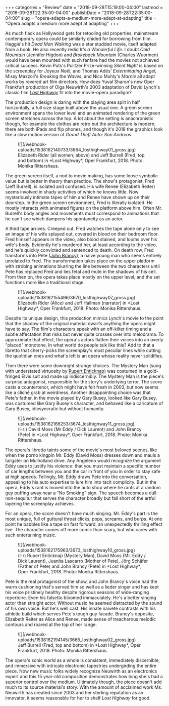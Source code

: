+++
categories = "Review"
date = "2018-09-28T15:19:00-04:00"
lastmod = "2018-09-28T22:35:00-04:00"
publishDate = "2018-09-28T22:35:00-04:00"
slug = "opera-adapts-a-medium-more-adept-at-adapting"
title = "Opera adapts a medium more adept at adapting"
+++

As much flack as Hollywood gets for retooling old properties, mainstream contemporary opera could be similarly chided for borrowing from film. Heggie's hit *Dead Man Walking* was a star studded movie, itself adapted from a book. He also recently redid *It's a Wonderful Life*. I doubt *Cold Mountain* (Jennifer Higdon) and *Brokeback Mountain* (Charles Wuorinen) would have been mounted with such fanfare had the movies not achieved critical success. Kevin Puts's Pulitzer Prize-winning *Silent Night* is based on the screenplay for *Joyeux Noël*, and Thomas Adés' *Exterminating Angel*, Missy Mazzoli's *Breaking the Waves*, and Nico Muhly's *Marnie* all adapt works by revered art film directors. How does Yuval Sharon's new Oper Frankfurt production of Olga Neuwirth's 2003 adaptation of David Lynch's classic film [*Lost Highway*](https://oper-frankfurt.de/en/season-calendar/lost-highway/) fit into the movie-opera paradigm?
 
The production design is daring with the playing area split in half horizontally, a full size stage built above the usual one. A green screen environment spans the lower level and an animated rendering of the green screen stretches across the top. A lot about the setting is anachronistic though, for example the clothes are retro but the architecture is modern, there are both iPads and flip phones, and though it's 2018 the graphics look like a slow motion version of *Grand Theft Auto: San Andreas*.
 
<figure data-type="image">
![](/webhook-uploads/1538162140733/3664_losthighway01_gross.jpg)
<figcaption>Elizabeth Rider (all women; above) and Jeff Burrell (Fred, top and bottom) in *Lost Highway*, Oper Frankfurt, 2018. Photo: Monika Rittershaus.</figcaption>
</figure>
 
The green screen itself, a nod to movie making, has some loose symbolic value but is better in theory than practice. The show's protagonist, Fred (Jeff Burrell), is isolated and confused. His wife Renee (Elizabeth Reiter) seems involved in shady activities of which he knows little. Now mysteriously intimate tapes of him and Renee have shown up on their doorstep. In the green screen environment, Fred is literally isolated. He mostly interacts with animated figures on the platform above him. Often Mr. Burrell's body angles and movements must correspond to animations that he can't see which dampens his spontaneity as an actor.
 
A third tape arrives. Creeped out, Fred watches the tape alone only to see an image of his wife splayed out, covered in blood on their bedroom floor. Fred himself appears in the video, also blood stained, and looms over his wife's body. Evidently he's murdered her, at least according to the video, and he's quickly convicted and sentenced to death. On death row, Fred transforms into Pete ([John Brancy](/scene/people/john-brancy/)), a naive young man who seems entirely unrelated to Fred. The transformation takes place on the upper platform with strobing animations blurring the line between the two characters until Pete has replaced Fred and lies fetal and mute in the shadows of his cell. From then on, the opera takes place mostly on the upper level, and the set functions more like a traditional stage.

<figure data-type="image">
![](/webhook-uploads/1538162155496/3670_losthighway07_gross.jpg)
<figcaption>Elizabeth Rider (Alice) and Jeff Hallman (narrator) in *Lost Highway*, Oper Frankfurt, 2018. Photo: Monika Rittershaus.</figcaption>
</figure>

Despite its unique design, this production mimics Lynch's movie to the point that the shadow of the original material dwarfs anything the opera might have to say. The film's characters speak with an off-kilter timing and a subtle affectation that risks but never quite crosses over into melodrama. To approximate that effect, the opera's actors flatten their voices into an overly "placed" monotone. In what world do people talk like this? Add to that a libretto that cherry-picks the screenplay's most peculiar lines while cutting the quotidian ones and what's left is an opera whose reality never solidifies.
 
Then there were some downright strange choices. The Mystery Man (sung with understated virtuosity by [Rupert Enticknap](/scene/people/rupert-enticknap/)) was costumed in a gold-fringed Elvis suit and made up indiscernibly. The Mystery Man is the piece's surprise antagonist, responsible for the story's underlying terror. The score casts a countertenor, which might have felt fresh in 2003, but now seems like a cliché grab at weirdness. Another disappointing choice was that Pete's father, in the movie played by Gary Busey, looked like Gary Busey, was costumed like Gary Busey's character, and behaved like a caricature of Gary Busey, idiosyncratic but without humanity.

<figure data-type="image">
![](/webhook-uploads/1538162166253/3674_losthighway11_gross.jpg)
<figcaption>(l-r:) David Moss (Mr Eddy / Dick Laurent) and John Brancy (Pete) in *Lost Highway*, Oper Frankfurt, 2018. Photo: Monika Rittershaus.</figcaption>
</figure>
          	
The opera's libretto taints some of the movie's most beloved scenes, like when the porno kingpin Mr. Eddy (David Moss) dresses down and mauls a tailgater on Mulholland drive. Any Angeleno would recognize the argument Eddy uses to justify his violence: that you must maintain a specific number of car lengths between you and the car in front of you in order to stay safe at high speeds. Tellingly, Mr. Eddy draws Pete into the conversation, appealing to his auto expertise to lure him into tacit complicity. But in the opera, Eddy's rant is moved into the auto shop where he rants at a random guy puffing away near a "No Smoking" sign. The speech becomes a dull non-sequitur that serves the character broadly but fall short of the artful layering the screenplay achieves.
          	
For an opera, the score doesn't have much singing. Mr. Eddy's part is the most unique, full of guttural throat clicks, pops, screams, and burps. At one point he babbles like a tape on fast forward, an unexpectedly thrilling effect live. The character comes off more comic than scary, but who cares with such entertaining music.

<figure data-type="image">
![](/webhook-uploads/1538162175963/3673_losthighway10_gross.jpg)
<figcaption>(l-r) Rupert Enticknap (Mystery Man), David Moss (Mr. Eddy / Dick Laurent), Juanita Lascarro (Mother of Pete), Jörg Schäfer (Father of Pete) and John Brancy (Pete) in *Lost Highway*, Oper Frankfurt, 2018. Photo: Monika Rittershaus.</figcaption>
</figure>
 
Pete is the real protagonist of the show, and John Brancy's voice had the warm cushioning that's served him so well as a lieder singer and has kept his voice pristinely healthy despite rigorous seasons of wide-ranging repertoire. Even his falsetto bloomed immaculately. He's a better singing actor than straight actor. Without music he seemed distracted by the sound of his own voice. But he's well cast. His innate naiveté contrasts with his athletic build which serves Pete's tough guy facade. Brancy's opposite, Elizabeth Reiter as Alice and Renee, made sense of treacherous melodic contours and roared at the top of her range.

<figure data-type="image">
![](/webhook-uploads/1538162194145/3665_losthighway02_gross.jpg)
<figcaption>Jeff Burrell (Fred, top and bottom) in *Lost Highway*, Oper Frankfurt, 2018. Photo: Monika Rittershaus.</figcaption>
</figure>
 
The opera's sonic world as a whole is consistent, immediately discernible, and immersive with intricate electronic tapestries undergirding the entire piece. Now new music folks widely recognize Neuwirth as an electronics expert and this 15 year-old composition demonstrates how long she's had a superior control over the medium. Ultimately though, the piece doesn't add much to its source material's story. With the amount of acclaimed work Ms. Neuwirth has created since 2003 and her sterling reputation as an innovator, it seems reasonable for her to shelf *Lost Highway* for good.
